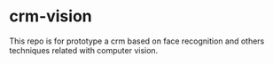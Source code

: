# crm-vision
This repo is for prototype a crm based on face recognition and others techniques related with computer vision.
